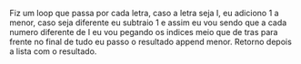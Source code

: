Fiz um loop que passa por cada letra, caso a letra seja I, eu adiciono 1 a menor, caso seja diferente eu subtraio 1 e assim eu vou sendo que a cada numero diferente de I eu vou pegando os indices meio que de tras para frente no final de tudo eu passo o resultado append menor. Retorno depois a lista com o resultado.